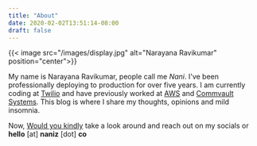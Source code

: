 ```yaml
---
title: "About"
date: 2020-02-02T13:51:14-08:00
draft: false
---
```

{{< image src="/images/display.jpg" alt="Narayana Ravikumar" position="center">}}

My name is Narayana Ravikumar, people call me _Nani_. I've been professionally deploying to production for over five years. I am currently coding at [Twilio](https://www.twilio.com/) and have previously worked at [AWS](https://aws.amazon.com/) and [Commvault Systems](https://www.commvault.com/). This blog is where I share my thoughts, opinions and mild insomnia.

Now, [Would you kindly](https://bioshock.fandom.com/wiki/Would_You_Kindly) take a look around and reach out on my socials or __hello__ [at] __naniz__ [dot] __co__